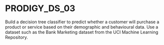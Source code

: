 # PRODIGY_DS_03
Build a decision tree classifier to predict whether a  customer will purchase a product or service based on their  demographic and behavioural data. Use a dataset such as  the Bank Marketing dataset from the UCI Machine Learning  Repository. 
